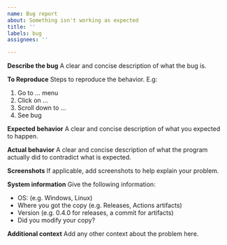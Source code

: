```yaml
---
name: Bug report
about: Something isn't working as expected
title: ''
labels: bug
assignees: ''

---
```


**Describe the bug**
A clear and concise description of what the bug is.

**To Reproduce**
Steps to reproduce the behavior. E.g:
1. Go to ... menu
2. Click on ...
3. Scroll down to ...
4. See bug

**Expected behavior**
A clear and concise description of what you expected to happen.

**Actual behavior**
A clear and concise description of what the program actually did to contradict what is expected.

**Screenshots**
If applicable, add screenshots to help explain your problem.

**System information**
Give the following information:
 - OS: (e.g. Windows, Linux)
 - Where you got the copy (e.g. Releases, Actions artifacts)
 - Version (e.g. 0.4.0 for releases, a commit for artifacts)
 - Did you modify your copy?

**Additional context**
Add any other context about the problem here.

